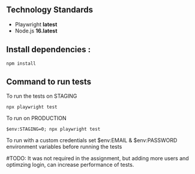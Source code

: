 
## Technology Standards
- Playwright **latest**
- Node.js **16.latest**


## Install dependencies :

```
npm install
```

## Command to run tests 

To run the tests on STAGING
```
npx playwright test 
```

To run on PRODUCTION

```
$env:STAGING=0; npx playwright test 
```

To run with a custom credentials set $env:EMAIL & $env:PASSWORD environment variables before running the tests

#TODO: It was not required in the assignment, but adding more users and optimzing login, can increase performance of tests. 

